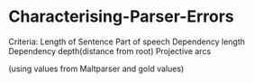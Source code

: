 # Characterising-Parser-Errors

Criteria:
Length of Sentence
Part of speech
Dependency length
Dependency depth(distance from root)
Projective arcs

(using values from Maltparser and gold values)
